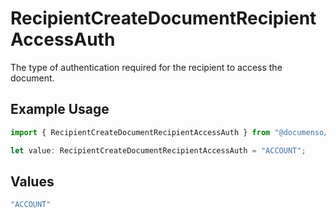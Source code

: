 # RecipientCreateDocumentRecipientAccessAuth

The type of authentication required for the recipient to access the document.

## Example Usage

```typescript
import { RecipientCreateDocumentRecipientAccessAuth } from "@documenso/sdk-typescript/models/operations";

let value: RecipientCreateDocumentRecipientAccessAuth = "ACCOUNT";
```

## Values

```typescript
"ACCOUNT"
```